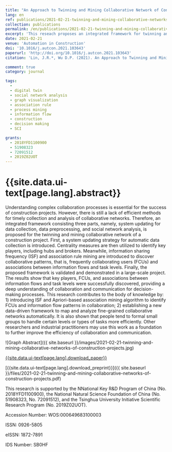 ```yaml
---
title: "An Approach to Twinning and Mining Collaborative Network of Construction Projects"
lang: en
ref: publications/2021-02-21-twinning-and-mining-collaborative-networks-of-construction-projects
collection: publications
permalink: /en/publications/2021-02-21-twinning-and-mining-collaborative-networks-of-construction-projects
excerpt: 'This reseach proposes an integrated framework for twinning and mining of collaborative networks, hidden patterns such as key players, frequently collaborating users, information flow patterns could be identified, thereby improving efficiency of collaboration and communication'
date: 2021-02-21
venue: 'Automation in Construction'
doi: '10.1016/j.autcon.2021.103643'
paperurl: 'http://doi.org/10.1016/j.autcon.2021.103643'
citation: 'Lin, J.R.*, Wu D.P. (2021). An Approach to Twinning and Mining Collaborative Network of Construction Projects. <i>Automation in Construction</i>, 125, 103643. doi: 10.1016/j.autcon.2021.103643'

comment: true
category: journal

tags: 
  - 
  - digital twin
  - social network analysis
  - graph visualization
  - association rule
  - process mining
  - information flow
  - construction
  - decision making
  - SCI

grants:
  - 2018YFD1100900
  - 51908323
  - 72091512
  - 2019Z02UOT
---
```



{{site.data.ui-text[page.lang].abstract}}
====

Understanding complex collaboration processes is essential for the success of construction projects. However, there is still a lack of efficient methods for timely collection and analysis of collaborative networks. Therefore, an integrated framework consisting three parts, namely, system updating for data collection, data preprocessing, and social network analysis, is proposed for the twinning and mining collaborative network of a construction project. First, a system updating strategy for automatic data collection is introduced. Centrality measures are then utilized to identify key players, including hubs and brokers. Meanwhile, information sharing frequency (ISF) and association rule mining are introduced to discover collaborative patterns, that is, frequently collaborating users (FCUs) and associations between information flows and task levels. Finally, the proposed framework is validated and demonstrated in a large-scale project. The results show that key players, FCUs, and associations between information flows and task levels were successfully discovered, providing a deep understanding of collaboration and communication for decision-making processes. This research contributes to the body of knowledge by: 1) introducing ISF and Apriori-based association mining algorithm to identify FCUs and information flow patterns in collaboration; 2) establishing a new data-driven framework to map and analyze fine-grained collaborative networks automatically. It is also shown that people tend to formal small groups to handle certain levels or types of tasks more efficiently. Other researchers and industrial practitioners may use this work as a foundation to further improve the efficiency of collaboration and communication.

![Graph Abstract]({{ site.baseurl }}/images/2021-02-21-twinning-and-mining-collaborative-networks-of-construction-projects.jpg)

[{{site.data.ui-text[page.lang].download_paper}}]({{page.paperurl}})

[{{site.data.ui-text[page.lang].download_preprint}}]({{ site.baseurl }}/files/2021-02-21-twinning-and-mining-collaborative-networks-of-construction-projects.pdf)

This research is supported by the NNational Key R&D Program of China (No. 2018YFD1100900), the National Natural Science Foundation of China (No. 51908323, No. 72091512), and the Tsinghua University Initiative Scientific Research Program (No. 2019Z02UOT).

Accession Number: WOS:000649683100003

ISSN: 0926-5805

eISSN: 1872-7891

IDS Number: SB0HF
